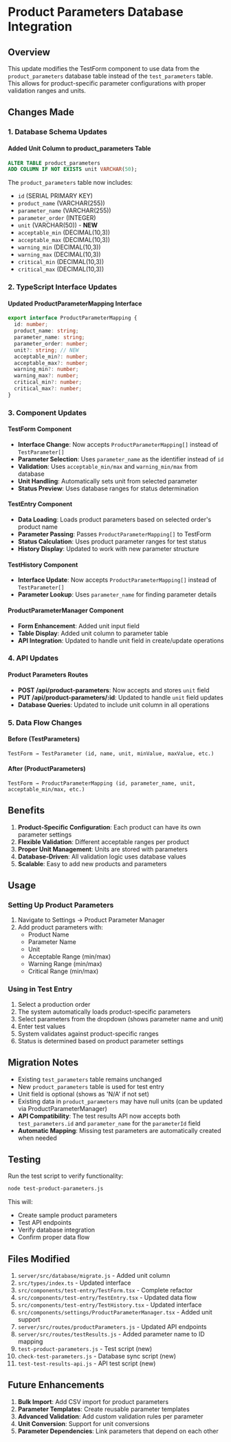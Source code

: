 # Product Parameters Database Integration

## Overview

This update modifies the TestForm component to use data from the `product_parameters` database table instead of the `test_parameters` table. This allows for product-specific parameter configurations with proper validation ranges and units.

## Changes Made

### 1. Database Schema Updates

#### Added Unit Column to product_parameters Table
```sql
ALTER TABLE product_parameters
ADD COLUMN IF NOT EXISTS unit VARCHAR(50);
```

The `product_parameters` table now includes:
- `id` (SERIAL PRIMARY KEY)
- `product_name` (VARCHAR(255))
- `parameter_name` (VARCHAR(255))
- `parameter_order` (INTEGER)
- `unit` (VARCHAR(50)) - **NEW**
- `acceptable_min` (DECIMAL(10,3))
- `acceptable_max` (DECIMAL(10,3))
- `warning_min` (DECIMAL(10,3))
- `warning_max` (DECIMAL(10,3))
- `critical_min` (DECIMAL(10,3))
- `critical_max` (DECIMAL(10,3))

### 2. TypeScript Interface Updates

#### Updated ProductParameterMapping Interface
```typescript
export interface ProductParameterMapping {
  id: number;
  product_name: string;
  parameter_name: string;
  parameter_order: number;
  unit?: string; // NEW
  acceptable_min?: number;
  acceptable_max?: number;
  warning_min?: number;
  warning_max?: number;
  critical_min?: number;
  critical_max?: number;
}
```

### 3. Component Updates

#### TestForm Component
- **Interface Change**: Now accepts `ProductParameterMapping[]` instead of `TestParameter[]`
- **Parameter Selection**: Uses `parameter_name` as the identifier instead of `id`
- **Validation**: Uses `acceptable_min/max` and `warning_min/max` from database
- **Unit Handling**: Automatically sets unit from selected parameter
- **Status Preview**: Uses database ranges for status determination

#### TestEntry Component
- **Data Loading**: Loads product parameters based on selected order's product name
- **Parameter Passing**: Passes `ProductParameterMapping[]` to TestForm
- **Status Calculation**: Uses product parameter ranges for test status
- **History Display**: Updated to work with new parameter structure

#### TestHistory Component
- **Interface Update**: Now accepts `ProductParameterMapping[]` instead of `TestParameter[]`
- **Parameter Lookup**: Uses `parameter_name` for finding parameter details

#### ProductParameterManager Component
- **Form Enhancement**: Added unit input field
- **Table Display**: Added unit column to parameter table
- **API Integration**: Updated to handle unit field in create/update operations

### 4. API Updates

#### Product Parameters Routes
- **POST /api/product-parameters**: Now accepts and stores `unit` field
- **PUT /api/product-parameters/:id**: Updated to handle `unit` field updates
- **Database Queries**: Updated to include unit column in all operations

### 5. Data Flow Changes

#### Before (TestParameters)
```
TestForm → TestParameter (id, name, unit, minValue, maxValue, etc.)
```

#### After (ProductParameters)
```
TestForm → ProductParameterMapping (id, parameter_name, unit, acceptable_min/max, etc.)
```

## Benefits

1. **Product-Specific Configuration**: Each product can have its own parameter settings
2. **Flexible Validation**: Different acceptable ranges per product
3. **Proper Unit Management**: Units are stored with parameters
4. **Database-Driven**: All validation logic uses database values
5. **Scalable**: Easy to add new products and parameters

## Usage

### Setting Up Product Parameters

1. Navigate to Settings → Product Parameter Manager
2. Add product parameters with:
   - Product Name
   - Parameter Name
   - Unit
   - Acceptable Range (min/max)
   - Warning Range (min/max)
   - Critical Range (min/max)

### Using in Test Entry

1. Select a production order
2. The system automatically loads product-specific parameters
3. Select parameters from the dropdown (shows parameter name and unit)
4. Enter test values
5. System validates against product-specific ranges
6. Status is determined based on product parameter settings

## Migration Notes

- Existing `test_parameters` table remains unchanged
- New `product_parameters` table is used for test entry
- Unit field is optional (shows as 'N/A' if not set)
- Existing data in `product_parameters` may have null units (can be updated via ProductParameterManager)
- **API Compatibility**: The test results API now accepts both `test_parameters.id` and `parameter_name` for the `parameterId` field
- **Automatic Mapping**: Missing test parameters are automatically created when needed

## Testing

Run the test script to verify functionality:
```bash
node test-product-parameters.js
```

This will:
- Create sample product parameters
- Test API endpoints
- Verify database integration
- Confirm proper data flow

## Files Modified

1. `server/src/database/migrate.js` - Added unit column
2. `src/types/index.ts` - Updated interface
3. `src/components/test-entry/TestForm.tsx` - Complete refactor
4. `src/components/test-entry/TestEntry.tsx` - Updated data flow
5. `src/components/test-entry/TestHistory.tsx` - Updated interface
6. `src/components/settings/ProductParameterManager.tsx` - Added unit support
7. `server/src/routes/productParameters.js` - Updated API endpoints
8. `server/src/routes/testResults.js` - Added parameter name to ID mapping
9. `test-product-parameters.js` - Test script (new)
10. `check-test-parameters.js` - Database sync script (new)
11. `test-test-results-api.js` - API test script (new)

## Future Enhancements

1. **Bulk Import**: Add CSV import for product parameters
2. **Parameter Templates**: Create reusable parameter templates
3. **Advanced Validation**: Add custom validation rules per parameter
4. **Unit Conversion**: Support for unit conversions
5. **Parameter Dependencies**: Link parameters that depend on each other 